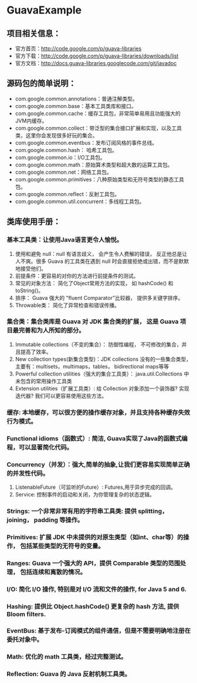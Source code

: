 # GuavaExample
## 项目相关信息：
* 官方首页：http://code.google.com/p/guava-libraries
* 官方下载：http://code.google.com/p/guava-libraries/downloads/list
* 官方文档：http://docs.guava-libraries.googlecode.com/git/javadoc

## 源码包的简单说明：
* com.google.common.annotations：普通注解类型。
* com.google.common.base：基本工具类库和接口。
* com.google.common.cache：缓存工具包，非常简单易用且功能强大的JVM内缓存。
* com.google.common.collect：带泛型的集合接口扩展和实现，以及工具类，这里你会发现很多好玩的集合。
* com.google.common.eventbus：发布订阅风格的事件总线。
* com.google.common.hash： 哈希工具包。
* com.google.common.io：I/O工具包。
* com.google.common.math：原始算术类型和超大数的运算工具包。
* com.google.common.net：网络工具包。
* com.google.common.primitives：八种原始类型和无符号类型的静态工具包。
* com.google.common.reflect：反射工具包。
* com.google.common.util.concurrent：多线程工具包。

## 类库使用手册：
### 基本工具类：让使用Java语言更令人愉悦。
1. 使用和避免 null：null 有语言歧义， 会产生令人费解的错误， 反正他总是让人不爽。很多 Guava 的工具类在遇到 null 时会直接拒绝或出错，而不是默默地接受他们。
2. 前提条件：更容易的对你的方法进行前提条件的测试。
3. 常见的对象方法： 简化了Object常用方法的实现， 如 hashCode() 和 toString()。
4. 排序： Guava 强大的 "fluent Comparator"比较器， 提供多关键字排序。
5. Throwable类： 简化了异常检查和错误传播。

### 集合类：集合类库是 Guava 对 JDK 集合类的扩展， 这是 Guava 项目最完善和为人所知的部分。
1. Immutable collections（不变的集合）： 防御性编程， 不可修改的集合，并且提高了效率。
2. New collection types(新集合类型)：JDK collections 没有的一些集合类型，主要有：multisets，multimaps，tables， bidirectional maps等等
3. Powerful collection utilities（强大的集合工具类）： java.util.Collections 中未包含的常用操作工具类
4. Extension utilities（扩展工具类）: 给 Collection 对象添加一个装饰器? 实现迭代器? 我们可以更容易使用这些方法。

### 缓存: 本地缓存，可以很方便的操作缓存对象，并且支持各种缓存失效行为模式。

### Functional idioms（函数式）: 简洁, Guava实现了Java的函数式编程，可以显著简化代码。

### Concurrency（并发）：强大,简单的抽象,让我们更容易实现简单正确的并发性代码。
1. ListenableFuture（可监听的Future）: Futures,用于异步完成的回调。
2. Service: 控制事件的启动和关闭，为你管理复杂的状态逻辑。

### Strings: 一个非常非常有用的字符串工具类: 提供 splitting，joining， padding 等操作。

### Primitives: 扩展 JDK 中未提供的对原生类型（如int、char等）的操作， 包括某些类型的无符号的变量。

### Ranges: Guava 一个强大的 API，提供 Comparable 类型的范围处理， 包括连续和离散的情况。

### I/O: 简化 I/O 操作, 特别是对 I/O 流和文件的操作, for Java 5 and 6.

### Hashing: 提供比 Object.hashCode() 更复杂的 hash 方法, 提供 Bloom filters.

### EventBus: 基于发布-订阅模式的组件通信，但是不需要明确地注册在委托对象中。

### Math: 优化的 math 工具类，经过完整测试。

### Reflection: Guava 的 Java 反射机制工具类。

